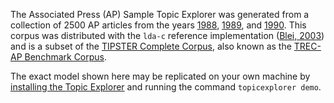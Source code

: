 The Associated Press (AP) Sample Topic Explorer was generated from a collection of 2500 AP articles from the years [1988](https://en.wikipedia.org/wiki/1988), [1989](https://en.wikipedia.org/wiki/1989), and [1990](https://en.wikipedia.org/wiki/1990). This corpus was distributed with the `lda-c` reference implementation ([Blei, 2003](http://www.cs.columbia.edu/~blei/lda-c/)) and is a subset of the [TIPSTER Complete Corpus](https://catalog.ldc.upenn.edu/LDC93T3A), also known as the [TREC-AP Benchmark Corpus](http://trec.nist.gov/data/docs_eng.html).

The exact model shown here may be replicated on your own machine by [installing the Topic Explorer](http://inphodata.cogs.indiana.edu) and running the command `topicexplorer demo`.

